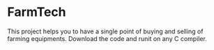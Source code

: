 # FarmTech
This project helps you to have a single point of buying and selling of farming equipments. Download the code and runit on any C compiler.
